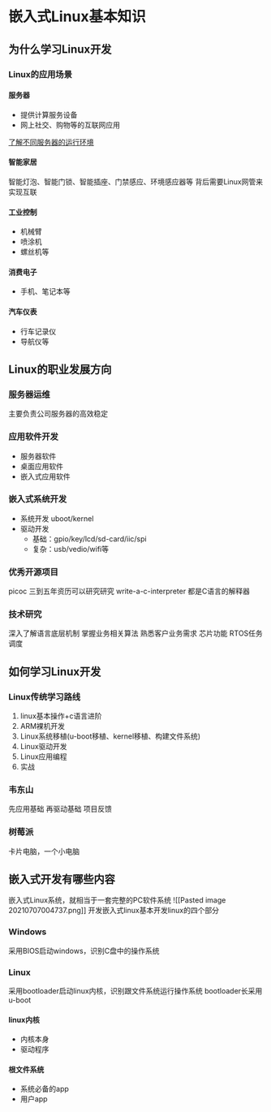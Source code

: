 # 嵌入式Linux基本知识
## 为什么学习Linux开发
### Linux的应用场景
#### 服务器
+ 提供计算服务设备
+ 网上社交、购物等的互联网应用

[了解不同服务器的运行环境](https://www.netcraft.com)

#### 智能家居
智能灯泡、智能门锁、智能插座、门禁感应、环境感应器等
背后需要Linux网管来实现互联

#### 工业控制
+ 机械臂
+ 喷涂机
+ 螺丝机等

#### 消费电子
+ 手机、笔记本等

#### 汽车仪表
+ 行车记录仪
+ 导航仪等

## Linux的职业发展方向
### 服务器运维
主要负责公司服务器的高效稳定

### 应用软件开发
+ 服务器软件
+ 桌面应用软件
+ 嵌入式应用软件

### 嵌入式系统开发
+ 系统开发 uboot/kernel
+ 驱动开发 
	+ 基础：gpio/key/lcd/sd-card/iic/spi
	+ 复杂：usb/vedio/wifi等

### 优秀开源项目
picoc 三到五年资历可以研究研究
write-a-c-interpreter
都是C语言的解释器


### 技术研究
深入了解语言底层机制
掌握业务相关算法
熟悉客户业务需求
芯片功能
RTOS任务调度


## 如何学习Linux开发
### Linux传统学习路线
1. linux基本操作+c语言进阶
2. ARM裸机开发
3. Linux系统移植(u-boot移植、kernel移植、构建文件系统)
4. Linux驱动开发
5. Linux应用编程
6. 实战

### 韦东山
先应用基础
再驱动基础
项目反馈

### 树莓派
卡片电脑，一个小电脑

## 嵌入式开发有哪些内容
嵌入式Linux系统，就相当于一套完整的PC软件系统
![[Pasted image 20210707004737.png]]
开发嵌入式linux基本开发linux的四个部分

### Windows
采用BIOS启动windows，识别C盘中的操作系统

### Linux
采用bootloader启动linux内核，识别跟文件系统运行操作系统
bootloader长采用u-boot

#### linux内核
+ 内核本身
+ 驱动程序

#### 根文件系统
+ 系统必备的app
+ 用户app

